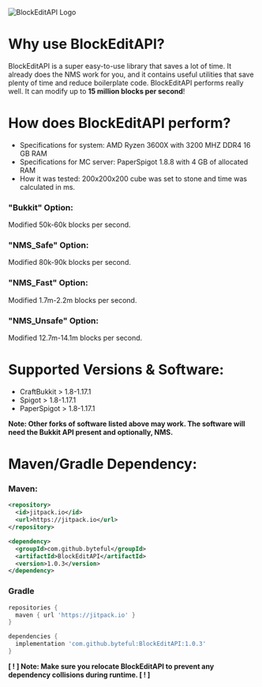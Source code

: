 ![BlockEditAPI Logo](https://github.com/byteful/BlockEditAPI/blob/master/BlockEditAPI.gif)

# Why use BlockEditAPI?

BlockEditAPI is a super easy-to-use library that saves a lot of time. It already does the NMS work for you, and it
contains useful utilities that save plenty of time and reduce boilerplate code. BlockEditAPI performs really well. It
can modify up to **15 million blocks per second**!

# How does BlockEditAPI perform?

- Specifications for system: AMD Ryzen 3600X with 3200 MHZ DDR4 16 GB RAM <br>
- Specifications for MC server: PaperSpigot 1.8.8 with 4 GB of allocated RAM
- How it was tested: 200x200x200 cube was set to stone and time was calculated in ms.

### "Bukkit" Option:

Modified 50k-60k blocks per second.

### "NMS_Safe" Option:

Modified 80k-90k blocks per second.

### "NMS_Fast" Option:

Modified 1.7m-2.2m blocks per second.

### "NMS_Unsafe" Option:

Modified 12.7m-14.1m blocks per second.

# Supported Versions & Software:

- CraftBukkit > 1.8-1.17.1
- Spigot > 1.8-1.17.1
- PaperSpigot > 1.8-1.17.1 <br>

**Note: Other forks of software listed above may work. The software will need the Bukkit API present and optionally, NMS.**

# Maven/Gradle Dependency:

### Maven:

```xml
<repository>
  <id>jitpack.io</id>
  <url>https://jitpack.io</url>
</repository>
```
```xml
<dependency>
  <groupId>com.github.byteful</groupId>
  <artifactId>BlockEditAPI</artifactId>
  <version>1.0.3</version>
</dependency>
```

### Gradle

```groovy
repositories {
  maven { url 'https://jitpack.io' }
}
```
```groovy
dependencies {
  implementation 'com.github.byteful:BlockEditAPI:1.0.3'
}
```

**[ ! ] Note: Make sure you relocate BlockEditAPI to prevent any dependency collisions during runtime. [ ! ]**
